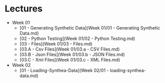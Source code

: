 # Lectures

* Week 01
  * [01 - Generating Synthetic Data](Week 01/01 - Generating Synthetic Data.md)
  * [02 - Python Testing](Week 01/02 - Python Testing.md)
  * [03 - Files](Week 01/03 - Files.md)
  * [03.A - Csv Files](Week 01/03.a - CSV Files.md)
  * [03.B - Json Files](Week 01/03.b - JSON Files.md)
  * [03.C - Xml Files](Week 01/03.c - XML Files.md)
* Week 02
  * [01 - Loading-Synthea-Data](Week 02/01 - loading-synthea-data.md)